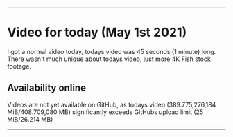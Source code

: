 
***

# Video for today (May 1st 2021)

I got a normal video today, todays video was 45 seconds (1 minute) long. There wasn't much unique about todays video, just more 4K Fish stock footage.

## Availability online

Videos are not yet available on GitHub, as todays video (389.775,276,184 MiB/408.709,080 MB) significantly exceeds GitHubs upload limit (25 MiB/26.214 MB)

***

